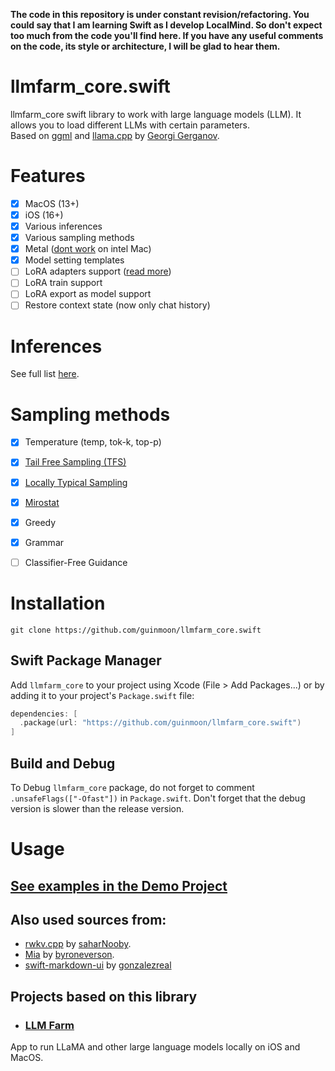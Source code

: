 **The code in this repository is under constant revision/refactoring. You could say that I am learning Swift as I develop LocalMind. So don't expect too much from the code you'll find here. 
If you have any useful comments on the code, its style or architecture, I will be glad to hear them.**

# llmfarm_core.swift
llmfarm_core swift library to work with large language models (LLM). It allows you to load different LLMs with certain parameters.<br>
Based on [ggml](https://github.com/ggerganov/ggml) and [llama.cpp](https://github.com/ggerganov/llama.cpp) by [Georgi Gerganov](https://github.com/ggerganov).

# Features

- [x] MacOS (13+)
- [x] iOS (16+)
- [x] Various inferences
- [x] Various sampling methods
- [x] Metal ([dont work](https://github.com/ggerganov/llama.cpp/issues/2407#issuecomment-1699544808) on intel Mac)
- [x] Model setting templates
- [ ] LoRA adapters support ([read more](https://github.com/guinmoon/LocalMind/blob/main/lora.md))
- [ ] LoRA train support
- [ ] LoRA export as model support
- [ ] Restore context state (now only chat history) 

# Inferences

See full list [here](https://github.com/ggerganov/llama.cpp).
  
# Sampling methods
- [x] Temperature (temp, tok-k, top-p)
- [x] [Tail Free Sampling (TFS)](https://www.trentonbricken.com/Tail-Free-Sampling/)
- [x] [Locally Typical Sampling](https://arxiv.org/abs/2202.00666)
- [x] [Mirostat](https://arxiv.org/abs/2007.14966)
- [x] Greedy
- [x] Grammar 
- [ ] Classifier-Free Guidance


# Installation
```
git clone https://github.com/guinmoon/llmfarm_core.swift
```

## Swift Package Manager

Add `llmfarm_core` to your project using Xcode (File > Add Packages...) or by adding it to your project's `Package.swift` file:

```swift
dependencies: [
  .package(url: "https://github.com/guinmoon/llmfarm_core.swift")
]
```

## Build and Debug 

To Debug `llmfarm_core` package, do not forget to comment `.unsafeFlags(["-Ofast"])` in `Package.swift`.
Don't forget that the debug version is slower than the release version.

# Usage

## [See examples in the Demo Project](/DemoProject)

## Also used sources from:
* [rwkv.cpp](https://github.com/saharNooby/rwkv.cpp) by [saharNooby](https://github.com/saharNooby).
* [Mia](https://github.com/byroneverson/Mia) by [byroneverson](https://github.com/byroneverson).
* [swift-markdown-ui](https://github.com/gonzalezreal/swift-markdown-ui) by [gonzalezreal](https://github.com/gonzalezreal)

## Projects based on this library
 * ### [LLM Farm](https://github.com/guinmoon/LocalMind)
App to run LLaMA and other large language models locally on iOS and MacOS.
